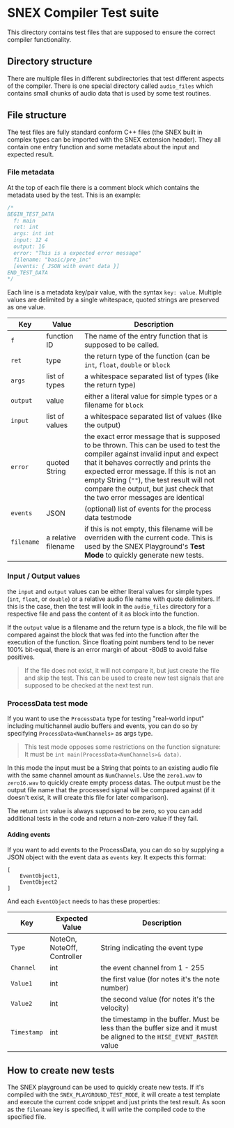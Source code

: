 
# SNEX Compiler Test suite

This directory contains test files that are supposed to ensure the correct compiler functionality.

## Directory structure

There are multiple files in different subdirectories that test different aspects of the compiler. There is one special directory called `audio_files` which contains small chunks of audio data that is used by some test routines.

## File structure

The test files are fully standard conform C++ files (the SNEX built in complex types can be imported with the SNEX extension header). They all contain one entry function and some metadata about the input and expected result.

### File metadata

At the top of each file there is a comment block which contains the metadata used by the test. This is an example:

```cpp
/*
BEGIN_TEST_DATA
  f: main
  ret: int
  args: int int
  input: 12 4
  output: 16
  error: "This is a expected error message"
  filename: "basic/pre_inc"
  [events: { JSON with event data }]
END_TEST_DATA
*/
```

Each line is a metadata key/pair value, with the syntax `key: value`. Multiple values are delimited by a single whitespace, quoted strings are preserved as one value.


| Key | Value | Description |
| --- | --- | --- |
| `f` | function ID | The name of the entry function that is supposed to be called. |
| `ret` | type  | the return type of the function (can be `int`, `float`, `double` or `block` |
| `args` | list of types | a whitespace separated list of types (like the return type) |
| `output` | value | either a literal value for simple types or a filename for `block`
| `input` | list of values | a whitespace separated list of values (like the output) |
| `error` | quoted String | the exact error message that is supposed to be thrown. This can be used to test the compiler against invalid input and expect that it behaves correctly and prints the expected error message. If this is not an empty String (`""`), the test result will not compare the output, but just check that the two error messages are identical |
| `events` | JSON | (optional) list of events for the process data testmode
| `filename` | a relative filename | if this is not empty, this filename will be overriden with the current code. This is used by the SNEX Playground's **Test Mode** to quickly generate new tests. |


### Input / Output values

the `input` and `output` values can be either literal values for simple types (`int`, `float`, or `double`) or a relative audio file name with quote delimiters. If this is the case, then the test will look in the `audio_files` directory for a respective file and pass the content of it as block into the function.

If the `output` value is a filename and the return type is a block, the file will be compared against the block that was fed into the function after the execution of the function. Since floating point numbers tend to be never 100% bit-equal, there is an error margin of about -80dB to avoid false positives.

> If the file does not exist, it will not compare it, but just create the file and skip the test. This can be used to create new test signals that are supposed to be checked at 
the next test run.

### ProcessData test mode

If you want to use the `ProcessData` type for testing "real-world input" including multichannel audio buffers and events, you can do so by specifying `ProcessData<NumChannels>` as args type. 

> This test mode opposes some restrictions on the function signature:  
> It must be `int main(ProcessData<NumChannels>& data)`.

In this mode the input must be a String that points to an existing audio file with the same channel amount as `NumChannels`. Use the `zero1.wav` to `zero16.wav` to quickly create empty process datas. The output must be the output file name that the processed signal will be compared against (if it doesn't exist, it will create this file for later comparison).

The return `int` value is always supposed to be zero, so you can add additional tests in the code and return a non-zero value if they fail.

#### Adding events

If you want to add events to the ProcessData, you can do so by supplying a JSON object with the event data as `events` key. It expects this format:

```
[
	EventObject1,
	EventObject2
]
```

And each `EventObject` needs to has these properties:

| Key | Expected Value | Description |
| --- | ---------- | --------- |
| `Type` | NoteOn, NoteOff, Controller | String indicating the event type |
| `Channel` | int | the event channel from 1 - 255 |
| `Value1` | int | the first value (for notes it's the note number) |
| `Value2` | int | the second value (for notes it's the velocity) |
| `Timestamp` | int | the timestamp in the buffer. Must be less than the buffer size and it must be aligned to the `HISE_EVENT_RASTER` value |

## How to create new tests

The SNEX playground can be used to quickly create new tests. If it's compiled with the `SNEX_PLAYGROUND_TEST_MODE`, it will create a test template and execute the current code snippet and just prints the test result. As soon as the `filename` key is specified, it will write the compiled code to the specified file.
